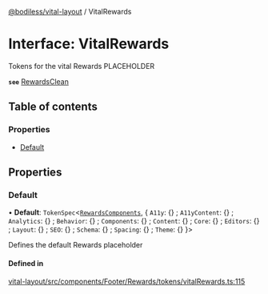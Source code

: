 [@bodiless/vital-layout](../README.md) / VitalRewards

# Interface: VitalRewards

Tokens for the vital Rewards PLACEHOLDER

**`see`** [RewardsClean](../README.md#rewardsclean)

## Table of contents

### Properties

- [Default](VitalRewards.md#default)

## Properties

### Default

• **Default**: `TokenSpec`<[`RewardsComponents`](RewardsComponents.md), { `A11y`: {} ; `A11yContent`: {} ; `Analytics`: {} ; `Behavior`: {} ; `Components`: {} ; `Content`: {} ; `Core`: {} ; `Editors`: {} ; `Layout`: {} ; `SEO`: {} ; `Schema`: {} ; `Spacing`: {} ; `Theme`: {}  }\>

Defines the default Rewards placeholder

#### Defined in

[vital-layout/src/components/Footer/Rewards/tokens/vitalRewards.ts:115](https://github.com/johnsonandjohnson/Bodiless-JS/blob/8696b8433/packages/vital-layout/src/components/Footer/Rewards/tokens/vitalRewards.ts#L115)
